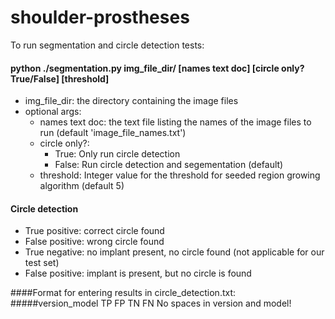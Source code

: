 # shoulder-prostheses
To run segmentation and circle detection tests:
#### python ./segmentation.py img_file_dir/ [names text doc] [circle only? True/False] [threshold]
  
  - img_file_dir: the directory containing the image files
  - optional args:
    - names text doc: the text file listing the names of the image files to run (default 'image_file_names.txt')
    - circle only?: 
      - True: Only run circle detection 
      - False: Run circle detection and segementation (default)
    - threshold: Integer value for the threshold for seeded region growing algorithm (default 5)
  
#### Circle detection
  - True positive: correct circle found
  - False positive: wrong circle found
  - True negative: no implant present, no circle found (not applicable for our test set)
  - False positive: implant is present, but no circle is found

  ####Format for entering results in circle_detection.txt:
  #####version_model TP FP TN FN
  No spaces in version and model!

